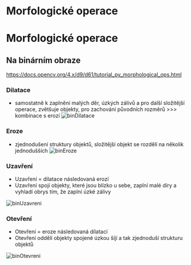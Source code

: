 # Morfologické operace

# Morfologické operace 
## Na binárním obraze
https://docs.opencv.org/4.x/d9/d61/tutorial_py_morphological_ops.html
### Dilatace 
- samostatně k zaplnění malých děr, úzkých zálivů a pro další
složitější operace, zvětšuje objekty, pro zachování původních rozměrů >>>
kombinace s erozí 
![binDilatace](https://user-images.githubusercontent.com/46580540/170106837-7fc97ad2-8ed6-483b-9577-a63de5b398a8.png)


### Eroze 
- zjednodušení struktury objektů, složitější objekt se rozdělí na několik jednodušších
![binEroze](https://user-images.githubusercontent.com/46580540/170105973-87ab9f34-987d-4bc4-8903-92e8f8db2247.png)

### Uzavření
- Uzavření = dilatace následovaná erozí
- Uzavření spojí objekty, které jsou blízko u sebe, zaplní malé díry a vyhladí obrys tím, že zaplní úzké zálivy

![binUzavreni](https://user-images.githubusercontent.com/46580540/170107325-6085ce8b-36b4-449b-b77f-c8a8ba6d42a7.png)


### Otevření
- Otevření = eroze následovaná dilatací
-  Otevření oddělí objekty spojené úzkou šíjí a tak zjednoduší strukturu objektů

![binOtevreni](https://user-images.githubusercontent.com/46580540/170106417-800cfab0-498e-41e5-a29b-5b76fe778ab5.png)
